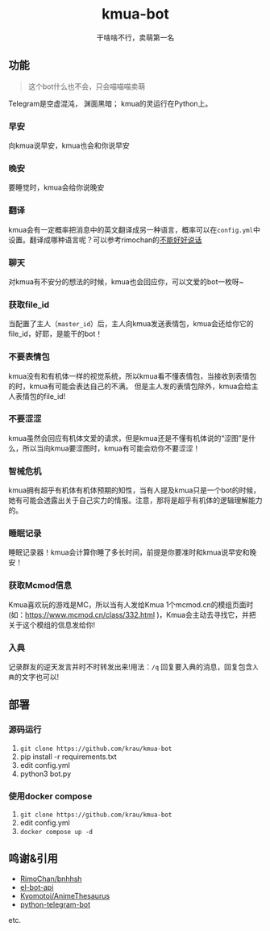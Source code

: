 <div align="center">

# kmua-bot

干啥啥不行，卖萌第一名
</div>

## 功能
>
> 这个bot什么也不会，只会喵喵喵卖萌

Telegram是空虚混沌， 渊面黑暗； kmua的灵运行在Python上。

### 早安

向kmua说早安，kmua也会和你说早安

### 晚安

要睡觉时，kmua会给你说晚安

### 翻译

kmua会有一定概率把消息中的英文翻译成另一种语言，概率可以在`config.yml`中设置。翻译成哪种语言呢？可以参考rimochan的[不能好好说话](https://github.com/RimoChan/bnhhsh)

### 聊天

对kmua有不安分的想法的时候，kmua也会回应你，可以文爱的bot一枚呀~

### 获取file_id

当配置了主人（`master_id`）后，主人向kmua发送表情包，kmua会还给你它的file_id，好耶，是能干的bot！

### 不要表情包

kmua没有和有机体一样的视觉系统，所以kmua看不懂表情包，当接收到表情包的时，kmua有可能会表达自己的不满。
但是主人发的表情包除外，kmua会给主人表情包的file_id!

### 不要涩涩

kmua虽然会回应有机体文爱的请求，但是kmua还是不懂有机体说的“涩图”是什么，所以当向kmua要涩图时，kmua有可能会劝你不要涩涩！

### 智械危机

kmua拥有超乎有机体有机体预期的知性，当有人提及kmua只是一个bot的时候，她有可能会透露出关于自己实力的情报。注意，那将是超乎有机体的逻辑理解能力的。

### 睡眠记录

睡眠记录器！kmua会计算你睡了多长时间，前提是你要准时和kmua说早安和晚安！

### 获取Mcmod信息

Kmua喜欢玩的游戏是MC，所以当有人发给Kmua 1个mcmod.cn的模组页面时(如：<https://www.mcmod.cn/class/332.html> )，Kmua会主动去寻找它，并把关于这个模组的信息发给你!

### 入典

记录群友的逆天发言并时不时转发出来!用法：`/q` 回复要入典的消息，回复包含`入典`的文字也可以!

## 部署

### 源码运行

1. `git clone https://github.com/krau/kmua-bot`
2. pip install -r requirements.txt
3. edit config.yml
4. python3 bot.py

### 使用docker compose

1. `git clone https://github.com/krau/kmua-bot`
2. edit config.yml
3. `docker compose up -d`

## 鸣谢&引用

- [RimoChan/bnhhsh](https://github.com/RimoChan/bnhhsh)
- [el-bot-api](https://github.com/ElpsyCN/el-bot-api)
- [Kyomotoi/AnimeThesaurus](https://github.com/Kyomotoi/AnimeThesaurus)
- [python-telegram-bot](https://github.com/python-telegram-bot/python-telegram-bot)

etc.
